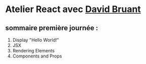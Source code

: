 # Atelier React avec [David Bruant](https://github.com/DavidBruant)
## sommaire première journée :
1. Display "Hello World!"
2. JSX
3. Rendering Elements
4. Components and Props

